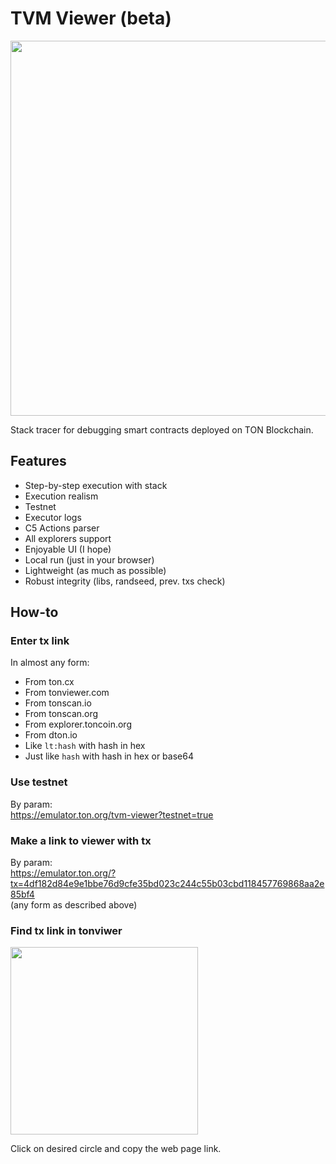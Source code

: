 # TVM Viewer (beta)

<img width="600px" src="https://github.com/user-attachments/assets/59ec95b9-282a-4a79-9e7c-4760e32081cf"/>

Stack tracer for debugging smart contracts deployed on TON Blockchain.

## Features

-   Step-by-step execution with stack
-   Execution realism
-   Testnet
-   Executor logs
-   C5 Actions parser
-   All explorers support
-   Enjoyable UI (I hope)
-   Local run (just in your browser)
-   Lightweight (as much as possible)
-   Robust integrity (libs, randseed, prev. txs check)

## How-to

### Enter tx link

In almost any form:

-   From ton.cx
-   From tonviewer.com
-   From tonscan.io
-   From tonscan.org
-   From explorer.toncoin.org
-   From dton.io
-   Like `lt:hash` with hash in hex
-   Just like `hash` with hash in hex or base64

### Use testnet

By param: \
https://emulator.ton.org/tvm-viewer?testnet=true

### Make a link to viewer with tx

By param: \
https://emulator.ton.org/?tx=4df182d84e9e1bbe76d9cfe35bd023c244c55b03cbd118457769868aa2e85bf4 \
(any form as described above)

### Find tx link in tonviwer

<img width="300px" src="https://github.com/user-attachments/assets/72dcf4a1-4bec-4820-9da5-1ef45f12a0e8"/>

Click on desired circle and copy the web page link.
